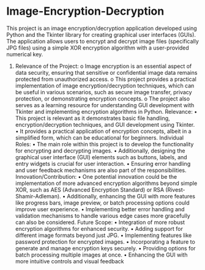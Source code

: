 # Image-Encryption-Decryption  
This project is an image encryption/decryption application developed using Python and the Tkinter library for creating graphical user interfaces (GUIs). The application allows users to encrypt and decrypt image files (specifically JPG files) using a simple XOR encryption algorithm with a user-provided numerical key.
1.	Relevance of the Project: 
o	Image encryption is an essential aspect of data security, ensuring that sensitive or confidential image data remains protected from unauthorized access.
o	This project provides a practical implementation of image encryption/decryption techniques, which can be useful in various scenarios, such as secure image transfer, privacy protection, or demonstrating encryption concepts.
o	The project also serves as a learning resource for understanding GUI development with Tkinter and implementing encryption algorithms in Python.
Relevance:
•	This project is relevant as it demonstrates basic file handling, encryption/decryption techniques, and GUI development using Tkinter.
•	It provides a practical application of encryption concepts, albeit in a simplified form, which can be educational for beginners.
Individual Roles:
•	The main role within this project is to develop the functionality for encrypting and decrypting images.
•	Additionally, designing the graphical user interface (GUI) elements such as buttons, labels, and entry widgets is crucial for user interaction.
•	Ensuring error handling and user feedback mechanisms are also part of the responsibilities.
Innovation/Contribution:
•	One potential innovation could be the implementation of more advanced encryption algorithms beyond simple XOR, such as AES (Advanced Encryption Standard) or RSA (Rivest-Shamir-Adleman).
•	Additionally, enhancing the GUI with more features like progress bars, image preview, or batch processing options could improve user experience.
•	Implementing better error handling and validation mechanisms to handle various edge cases more gracefully can also be considered.
Future Scope:
•	Integration of more robust encryption algorithms for enhanced security.
•	Adding support for different image formats beyond just JPG.
•	Implementing features like password protection for encrypted images.
•	Incorporating a feature to generate and manage encryption keys securely.
•	Providing options for batch processing multiple images at once.
•	Enhancing the GUI with more intuitive controls and visual feedback
